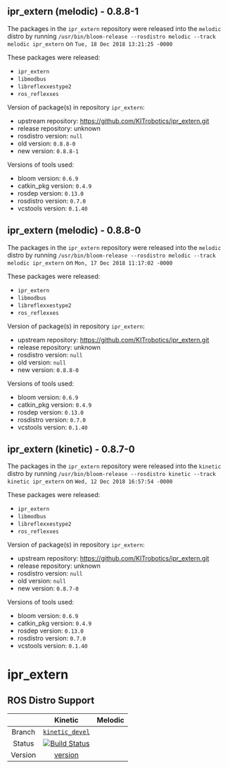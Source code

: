 ## ipr_extern (melodic) - 0.8.8-1

The packages in the `ipr_extern` repository were released into the `melodic` distro by running `/usr/bin/bloom-release --rosdistro melodic --track melodic ipr_extern` on `Tue, 18 Dec 2018 13:21:25 -0000`

These packages were released:
- `ipr_extern`
- `libmodbus`
- `libreflexxestype2`
- `ros_reflexxes`

Version of package(s) in repository `ipr_extern`:

- upstream repository: https://github.com/KITrobotics/ipr_extern.git
- release repository: unknown
- rosdistro version: `null`
- old version: `0.8.8-0`
- new version: `0.8.8-1`

Versions of tools used:

- bloom version: `0.6.9`
- catkin_pkg version: `0.4.9`
- rosdep version: `0.13.0`
- rosdistro version: `0.7.0`
- vcstools version: `0.1.40`


## ipr_extern (melodic) - 0.8.8-0

The packages in the `ipr_extern` repository were released into the `melodic` distro by running `/usr/bin/bloom-release --rosdistro melodic --track melodic ipr_extern` on `Mon, 17 Dec 2018 11:17:02 -0000`

These packages were released:
- `ipr_extern`
- `libmodbus`
- `libreflexxestype2`
- `ros_reflexxes`

Version of package(s) in repository `ipr_extern`:

- upstream repository: https://github.com/KITrobotics/ipr_extern.git
- release repository: unknown
- rosdistro version: `null`
- old version: `null`
- new version: `0.8.8-0`

Versions of tools used:

- bloom version: `0.6.9`
- catkin_pkg version: `0.4.9`
- rosdep version: `0.13.0`
- rosdistro version: `0.7.0`
- vcstools version: `0.1.40`


## ipr_extern (kinetic) - 0.8.7-0

The packages in the `ipr_extern` repository were released into the `kinetic` distro by running `/usr/bin/bloom-release --rosdistro kinetic --track kinetic ipr_extern` on `Wed, 12 Dec 2018 16:57:54 -0000`

These packages were released:
- `ipr_extern`
- `libmodbus`
- `libreflexxestype2`
- `ros_reflexxes`

Version of package(s) in repository `ipr_extern`:

- upstream repository: https://github.com/KITrobotics/ipr_extern.git
- release repository: unknown
- rosdistro version: `null`
- old version: `null`
- new version: `0.8.7-0`

Versions of tools used:

- bloom version: `0.6.9`
- catkin_pkg version: `0.4.9`
- rosdep version: `0.13.0`
- rosdistro version: `0.7.0`
- vcstools version: `0.1.40`


ipr_extern
==========================================

## ROS Distro Support

|         | Kinetic | Melodic |
|:-------:|:------:|:--------:|
| Branch  | [`kinetic_devel`](https://github.com/KITrobotics/ipr_extern/tree/kinetic-devel) |
| Status  | [![Build Status](https://travis-ci.org/KITrobotics/ipr_extern.svg?branch=kinetic-devel)](https://travis-ci.org/KITrobotics/ipr_extern) |
| Version | [version](http://repositories.ros.org/status_page/ros_kinetic_default.html?q=ipr_extern) |

